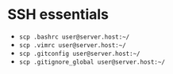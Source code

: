 # SSH essentials

* `scp .bashrc user@server.host:~/`
* `scp .vimrc user@server.host:~/`
* `scp .gitconfig user@server.host:~/`
* `scp .gitignore_global user@server.host:~/`

